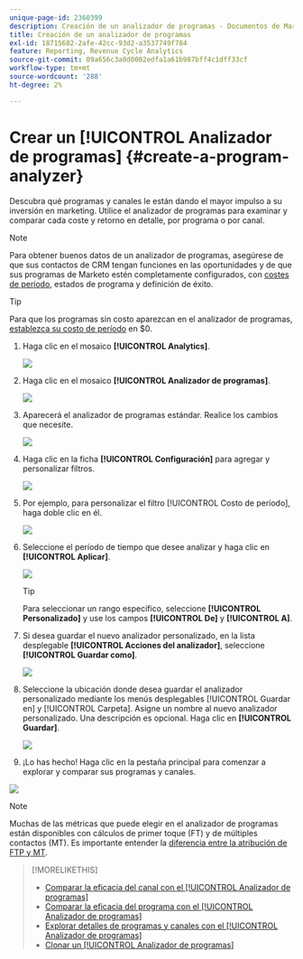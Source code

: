 ```yaml
---
unique-page-id: 2360399
description: Creación de un analizador de programas - Documentos de Marketo - Documentación del producto
title: Creación de un analizador de programas
exl-id: 18715682-2afe-42cc-93d2-a3537749f784
feature: Reporting, Revenue Cycle Analytics
source-git-commit: 09a656c3a0d0002edfa1a61b987bff4c1dff33cf
workflow-type: tm+mt
source-wordcount: '288'
ht-degree: 2%

---
```


# Crear un [!UICONTROL Analizador de programas] {#create-a-program-analyzer}

Descubra qué programas y canales le están dando el mayor impulso a su inversión en marketing. Utilice el analizador de programas para examinar y comparar cada coste y retorno en detalle, por programa o por canal.

>[!NOTE]
>
>Para obtener buenos datos de un analizador de programas, asegúrese de que sus contactos de CRM tengan funciones en las oportunidades y de que sus programas de Marketo estén completamente configurados, con [costes de período](/help/marketo/product-docs/reporting/revenue-cycle-analytics/revenue-tools/define-period-costs.md), estados de programa y definición de éxito.

>[!TIP]
>
>Para que los programas sin costo aparezcan en el analizador de programas, [establezca su costo de período](/help/marketo/product-docs/reporting/revenue-cycle-analytics/revenue-tools/define-period-costs.md) en $0.

1. Haga clic en el mosaico **[!UICONTROL Analytics]**.

   ![](assets/image2014-9-17-13-3a7-3a1.png)

1. Haga clic en el mosaico **[!UICONTROL Analizador de programas]**.

   ![](assets/program-analyzer-icon-hand.png)

1. Aparecerá el analizador de programas estándar. Realice los cambios que necesite.

   ![](assets/image2016-10-31-15-3a3-3a9.png)

1. Haga clic en la ficha **[!UICONTROL Configuración]** para agregar y personalizar filtros.

   ![](assets/image2016-10-31-15-3a25-3a57.png)

1. Por ejemplo, para personalizar el filtro [!UICONTROL Costo de período], haga doble clic en él.

   ![](assets/image2016-10-31-15-3a33-3a2.png)

1. Seleccione el período de tiempo que desee analizar y haga clic en **[!UICONTROL Aplicar]**.

   ![](assets/image2016-10-31-15-3a30-3a32.png)

   >[!TIP]
   >
   >Para seleccionar un rango específico, seleccione **[!UICONTROL Personalizado]** y use los campos **[!UICONTROL De]** y **[!UICONTROL A]**.

1. Si desea guardar el nuevo analizador personalizado, en la lista desplegable **[!UICONTROL Acciones del analizador]**, seleccione **[!UICONTROL Guardar como]**.

   ![](assets/image2016-10-31-15-3a5-3a8.png)

1. Seleccione la ubicación donde desea guardar el analizador personalizado mediante los menús desplegables [!UICONTROL Guardar en] y [!UICONTROL Carpeta]. Asigne un nombre al nuevo analizador personalizado. Una descripción es opcional. Haga clic en **[!UICONTROL Guardar]**.

   ![](assets/image2016-10-31-15-3a7-3a19.png)

1. ¡Lo has hecho! Haga clic en la pestaña principal para comenzar a explorar y comparar sus programas y canales.

![](assets/november-custom-report.png)

>[!NOTE]
>
>Muchas de las métricas que puede elegir en el analizador de programas están disponibles con cálculos de primer toque (FT) y de múltiples contactos (MT). Es importante entender la [diferencia entre la atribución de FTP y MT](/help/marketo/product-docs/reporting/revenue-cycle-analytics/revenue-tools/attribution/understanding-attribution.md).

>[!MORELIKETHIS]
>
>* [Comparar la eficacia del canal con el [!UICONTROL Analizador de programas]](/help/marketo/product-docs/reporting/revenue-cycle-analytics/program-analytics/compare-channel-effectiveness-with-the-program-analyzer.md)
>* [Comparar la eficacia del programa con el [!UICONTROL Analizador de programas]](/help/marketo/product-docs/reporting/revenue-cycle-analytics/program-analytics/compare-program-effectiveness-with-the-program-analyzer.md)
>* [Explorar detalles de programas y canales con el [!UICONTROL Analizador de programas]](/help/marketo/product-docs/reporting/revenue-cycle-analytics/program-analytics/explore-program-and-channel-details-with-the-program-analyzer.md)
>* [Clonar un [!UICONTROL Analizador de programas]](/help/marketo/product-docs/reporting/revenue-cycle-analytics/program-analytics/clone-a-program-analyzer.md)
